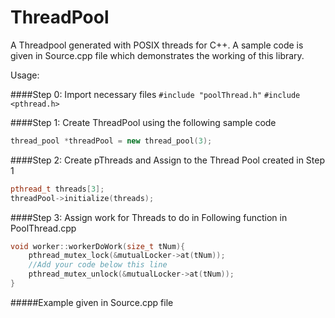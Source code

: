 # ThreadPool
A Threadpool generated with POSIX threads for C++.
A sample code is given in Source.cpp file which demonstrates the working of this library.


Usage:

####Step 0:
Import necessary files
`#include "poolThread.h"`
`#include <pthread.h>`

####Step 1: 
Create ThreadPool using the following sample code
```c++
thread_pool *threadPool = new thread_pool(3);
```

####Step 2:
Create pThreads and Assign to the Thread Pool created in Step 1
```c++
pthread_t threads[3];
threadPool->initialize(threads);
```

####Step 3:
Assign work for Threads to do in Following function in PoolThread.cpp
```c++
void worker::workerDoWork(size_t tNum){
	pthread_mutex_lock(&mutualLocker->at(tNum));
	//Add your code below this line
	pthread_mutex_unlock(&mutualLocker->at(tNum));
}
```


#####Example given in Source.cpp file

